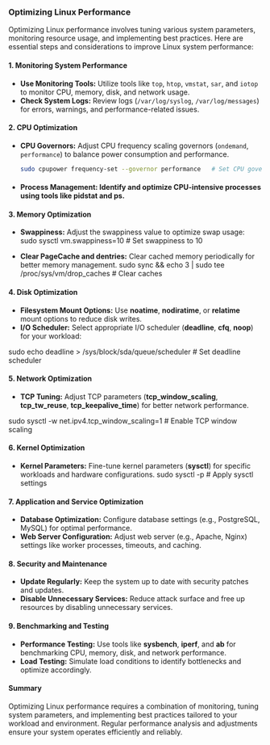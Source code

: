 ### Optimizing Linux Performance

Optimizing Linux performance involves tuning various system parameters, monitoring resource usage, and implementing best practices. Here are essential steps and considerations to improve Linux system performance:

#### 1. Monitoring System Performance

- **Use Monitoring Tools:** Utilize tools like `top`, `htop`, `vmstat`, `sar`, and `iotop` to monitor CPU, memory, disk, and network usage.
- **Check System Logs:** Review logs (`/var/log/syslog`, `/var/log/messages`) for errors, warnings, and performance-related issues.

#### 2. CPU Optimization

- **CPU Governors:** Adjust CPU frequency scaling governors (`ondemand`, `performance`) to balance power consumption and performance.
  ```bash
  sudo cpupower frequency-set --governor performance   # Set CPU governor to performance

- #### Process Management: Identify and optimize CPU-intensive processes using tools like pidstat and ps.

#### 3. Memory Optimization
- **Swappiness:** Adjust the swappiness value to optimize swap usage: <br>
sudo sysctl vm.swappiness=10   # Set swappiness to 10

- **Clear PageCache and dentries:** Clear cached memory periodically for better memory management.
sudo sync && echo 3 | sudo tee /proc/sys/vm/drop_caches   # Clear caches

#### 4. Disk Optimization
- **Filesystem Mount Options:** Use **noatime**, **nodiratime**, or **relatime** mount options to reduce disk writes.
- **I/O Scheduler:** Select appropriate I/O scheduler (**deadline**, **cfq**, **noop**) for your workload:

sudo echo deadline > /sys/block/sda/queue/scheduler   # Set deadline scheduler

#### 5. Network Optimization
- **TCP Tuning:** Adjust TCP parameters (**tcp_window_scaling**, **tcp_tw_reuse**, **tcp_keepalive_time**) for better network performance.

sudo sysctl -w net.ipv4.tcp_window_scaling=1   # Enable TCP window scaling

#### 6. Kernel Optimization
- **Kernel Parameters:** Fine-tune kernel parameters (**sysctl**) for specific workloads and hardware configurations.
sudo sysctl -p   # Apply sysctl settings

#### 7. Application and Service Optimization
- **Database Optimization:** Configure database settings (e.g., PostgreSQL, MySQL) for optimal performance.
- **Web Server Configuration:** Adjust web server (e.g., Apache, Nginx) settings like worker processes, timeouts, and caching.

#### 8. Security and Maintenance
- **Update Regularly:** Keep the system up to date with security patches and updates.
- **Disable Unnecessary Services:** Reduce attack surface and free up resources by disabling unnecessary services.

#### 9. Benchmarking and Testing
- **Performance Testing:** Use tools like **sysbench**, **iperf**, and **ab** for benchmarking CPU, memory, disk, and network performance.
- **Load Testing:** Simulate load conditions to identify bottlenecks and optimize accordingly.

#### Summary
Optimizing Linux performance requires a combination of monitoring, tuning system parameters, and implementing best practices tailored to your workload and environment. Regular performance analysis and adjustments ensure your system operates efficiently and reliably.

